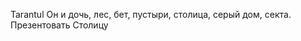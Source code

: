 Tarantul
    Он и дочь, лес, бет, пустыри, столица, серый дом, секта.
    Презентовать Столицу
    
